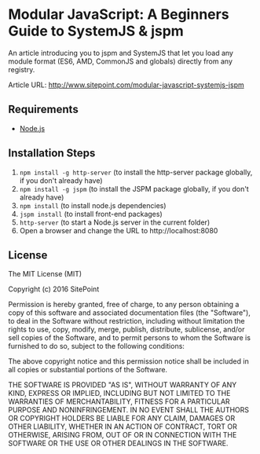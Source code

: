 # Modular JavaScript: A Beginners Guide to SystemJS & jspm

An article introducing you to jspm and SystemJS that let you load any module format (ES6, AMD, CommonJS and globals) directly from any registry.

Article URL: http://www.sitepoint.com/modular-javascript-systemjs-jspm

## Requirements

* [Node.js](http://nodejs.org/)

## Installation Steps

1. `npm install -g http-server` (to install the http-server package globally, if you don't already have)
2. `npm install -g jspm` (to install the JSPM package globally, if you don't already have)
3. `npm install` (to install node.js dependencies)
4. `jspm install` (to install front-end packages)
5. `http-server` (to start a Node.js server in the current folder)
6. Open a browser and change the URL to http://localhost:8080

## License

The MIT License (MIT)

Copyright (c) 2016 SitePoint

Permission is hereby granted, free of charge, to any person obtaining a copy of this software and associated documentation files (the "Software"), to deal in the Software without restriction, including without limitation the rights to use, copy, modify, merge, publish, distribute, sublicense, and/or sell copies of the Software, and to permit persons to whom the Software is furnished to do so, subject to the following conditions:

The above copyright notice and this permission notice shall be included in all copies or substantial portions of the Software.

THE SOFTWARE IS PROVIDED "AS IS", WITHOUT WARRANTY OF ANY KIND, EXPRESS OR IMPLIED, INCLUDING BUT NOT LIMITED TO THE WARRANTIES OF MERCHANTABILITY, FITNESS FOR A PARTICULAR PURPOSE AND NONINFRINGEMENT. IN NO EVENT SHALL THE AUTHORS OR COPYRIGHT HOLDERS BE LIABLE FOR ANY CLAIM, DAMAGES OR OTHER LIABILITY, WHETHER IN AN ACTION OF CONTRACT, TORT OR OTHERWISE, ARISING FROM, OUT OF OR IN CONNECTION WITH THE SOFTWARE OR THE USE OR OTHER DEALINGS IN THE SOFTWARE.
